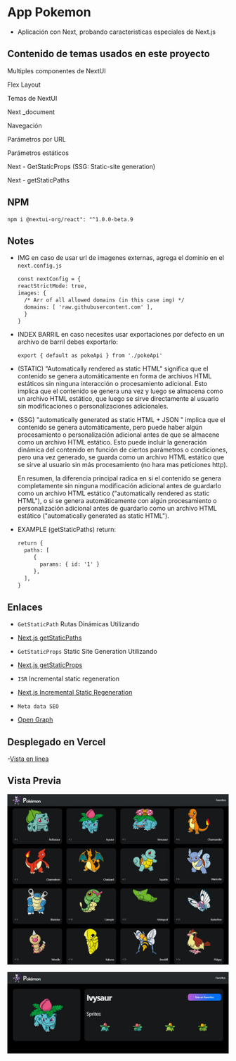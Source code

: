 # App Pokemon

- Aplicación con Next, probando caracteristicas especiales de Next.js

## Contenido de temas usados en este proyecto

Multiples componentes de NextUI

Flex Layout

Temas de NextUI

Next _document

Navegación

Parámetros por URL

Parámetros estáticos

Next - GetStaticProps (SSG: Static-site generation)

Next - getStaticPaths

## NPM

    npm i @nextui-org/react": "^1.0.0-beta.9

## Notes

- IMG en caso de usar url de imagenes externas, agrega el dominio en el `next.config.js`

      const nextConfig = {
      reactStrictMode: true,
      images: {
        /* Arr of all allowed domains (in this case img) */
        domains: [ 'raw.githubusercontent.com' ],
        }
      }

- INDEX BARRIL en caso necesites usar exportaciones por defecto en un archivo de barril debes exportarlo:

      export { default as pokeApi } from './pokeApi'

- (STATIC) "Automatically rendered as static HTML" significa que el contenido se genera automáticamente en forma de archivos HTML estáticos sin ninguna interacción o procesamiento adicional. Esto implica que el contenido se genera una vez y luego se almacena como un archivo HTML estático, que luego se sirve directamente al usuario sin modificaciones o personalizaciones adicionales.

- (SSG) "automatically generated as static HTML + JSON " implica que el contenido se genera automáticamente, pero puede haber algún procesamiento o personalización adicional antes de que se almacene como un archivo HTML estático. Esto puede incluir la generación dinámica del contenido en función de ciertos parámetros o condiciones, pero una vez generado, se guarda como un archivo HTML estático que se sirve al usuario sin más procesamiento (no hara mas peticiones http).

    En resumen, la diferencia principal radica en si el contenido se genera completamente sin ninguna modificación adicional antes de guardarlo como un archivo HTML estático ("automatically rendered as static HTML"), o si se genera automáticamente con algún procesamiento o personalización adicional antes de guardarlo como un archivo HTML estático ("automatically generated as static HTML").

- EXAMPLE (getStaticPaths) return:

      return {
        paths: [
           {
             params: { id: '1' }
           },
        ],
      }

## Enlaces

- `GetStaticPath` Rutas Dinámicas Utilizando
- [Next.js getStaticPaths](https://nextjs.org/docs/basic-features/data-fetching/get-static-paths)
  
- `GetStaticProps` Static Site Generation Utilizando
- [Next.js getStaticProps](https://nextjs.org/docs/basic-features/data-fetching/get-static-props)
  
- `ISR` Incremental static regeneration
- [Next.js Incremental Static Regeneration](https://nextjs.org/docs/basic-features/data-fetching/incremental-static-regeneration)
  
- `Meta data SEO`
- [Open Graph](https://ahrefs.com/blog/open-graph-meta-tags/)

## Desplegado en Vercel

-[Vista en linea](https://next-pokemon-app-beta.vercel.app/)

## Vista Previa

![Pantalla Principal](./public/imagenes/next-pokemon.jpeg)

![Pantalla Principal](./public/imagenes/next-pokemon-one.jpeg)
